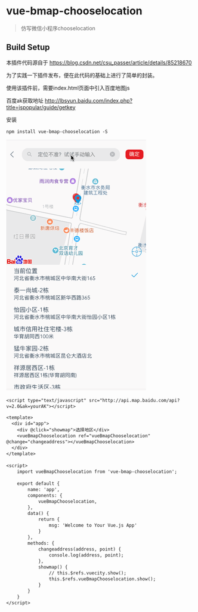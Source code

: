 # vue-bmap-chooselocation

> 仿写微信小程序chooselocation

## Build Setup

本插件代码源自于 https://blog.csdn.net/csu_passer/article/details/85218670

为了实践一下插件发布，便在此代码的基础上进行了简单的封装。

使用该插件前，需要index.html页面中引入百度地图js

百度ak获取地址 http://lbsyun.baidu.com/index.php?title=jspopular/guide/getkey

安装

```$xslt
npm install vue-bmap-chooselocation -S 

```
![image](https://raw.githubusercontent.com/yelingkong/vue-bmap-chooselocation/master/xiaoguo.gif)

```$xslt
<script type="text/javascript" src="http://api.map.baidu.com/api?v=2.0&ak=yourAK"></script>
```
```$xslt
<template>
  <div id="app">
    <div @click="showmap">选择地区</div>
    <vueBmapChooselocation ref="vueBmapChooselocation" @change="changeaddress"></vueBmapChooselocation>
  </div>
</template>

<script>
    import vueBmapChooselocation from 'vue-bmap-chooselocation';

    export default {
        name: 'app',
        components: {
            vueBmapChooselocation,
        },
        data() {
            return {
                msg: 'Welcome to Your Vue.js App'
            }
        },
        methods: {
            changeaddress(address, point) {
                console.log(address, point);
            },
            showmap() {
                // this.$refs.vuecity.show();
                this.$refs.vueBmapChooselocation.show();
            }
        }
    }
</script>


```
